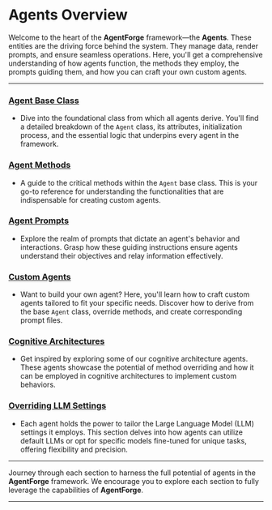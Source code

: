 # Agents Overview

Welcome to the heart of the **AgentForge** framework—the **Agents**. These entities are the driving force behind the system. They manage data, render prompts, and ensure seamless operations. Here, you'll get a comprehensive understanding of how agents function, the methods they employ, the prompts guiding them, and how you can craft your own custom agents.

---

### **[Agent Base Class](AgentClass.md)**
- Dive into the foundational class from which all agents derive. You'll find a detailed breakdown of the `Agent` class, its attributes, initialization process, and the essential logic that underpins every agent in the framework.

### **[Agent Methods](AgentMethods.md)**
- A guide to the critical methods within the `Agent` base class. This is your go-to reference for understanding the functionalities that are indispensable for creating custom agents.

### **[Agent Prompts](AgentPrompts.md)**
- Explore the realm of prompts that dictate an agent's behavior and interactions. Grasp how these guiding instructions ensure agents understand their objectives and relay information effectively.

### **[Custom Agents](CustomAgents.md)**
- Want to build your own agent? Here, you'll learn how to craft custom agents tailored to fit your specific needs. Discover how to derive from the base `Agent` class, override methods, and create corresponding prompt files.

### **[Cognitive Architectures](../Modules/Modules.md)**
- Get inspired by exploring some of our cognitive architecture agents. These agents showcase the potential of method overriding and how it can be employed in cognitive architectures to implement custom behaviors.

### **[Overriding LLM Settings](../Settings/Models.md)**
- Each agent holds the power to tailor the Large Language Model (LLM) settings it employs. This section delves into how agents can utilize default LLMs or opt for specific models fine-tuned for unique tasks, offering flexibility and precision.

---

Journey through each section to harness the full potential of agents in the **AgentForge** framework. We encourage you to explore each section to fully leverage the capabilities of **AgentForge**.

---
